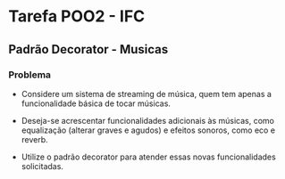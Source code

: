 # Tarefa POO2 - IFC

## Padrão Decorator - Musicas

### Problema

 - Considere um sistema de streaming de música, quem tem apenas a funcionalidade básica de tocar músicas.

 - Deseja-se acrescentar funcionalidades adicionais às músicas, como equalização (alterar graves e agudos) e efeitos sonoros, como eco e reverb.

 - Utilize o padrão decorator para atender essas novas funcionalidades solicitadas.
